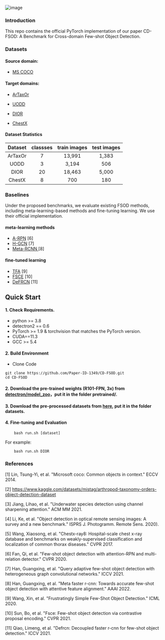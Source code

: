 

![image](https://github.com/Paper-ID-1349/CD-FSOD/blob/main/figures/fig1.png)

### Introduction
This repo contains the official PyTorch implementation of our paper CD-FSOD: A Benchmark for Cross-domain Few-shot Object Detection.


### Datasets


#### Source domain: 

* [MS COCO](https://cocodataset.org/#home)

#### Target domains: 

* [ArTaxOr](https://www.kaggle.com/datasets/mistag/arthropod-taxonomy-orders-object-detection-dataset)

* [UODD](https://github.com/LehiChiang/Underwater-object-detection-dataset)

* [DIOR](https://drive.google.com/drive/folders/1UdlgHk49iu6WpcJ5467iT-UqNPpx__CC)

* [ChestX](https://github.com/TRKuan/cxr8)

#### Dataset Statistics

| Dataset | classses | train images | test images |
| :-----: | :----: | :----: | :----: |
| ArTaxOr | 7 | 13,991 | 1,383 |
| UODD | 3 | 3,194 | 506 |
| DIOR | 20 | 18,463 | 5,000 |
| ChestX | 8 | 700 | 180 |

### Baselines

Under the proposed benchmarks, we evaluate existing FSOD methods, including meta-learning-based methods and fine-tuning learning.  We use their official implementation.

#### meta-learning methods
* [A-RPN](https://github.com/fanq15/FewX) [6]
* [H-GCN](https://github.com/GuangxingHan/QA-FewDet) [7]
* [Meta-RCNN ](https://github.com/guangxinghan/meta-faster-r-cnn) [8]

#### fine-tuned learning
*  [TFA](https://github.com/ucbdrive/few-shot-object-detection) [9]
*  [FSCE](https://github.com/megvii-research/FSCE) [10]
*  [DeFRCN](https://github.com/er-muyue/DeFRCN) [11]

## Quick Start

#### 1. Check Requirements.
* python >= 3.8
* detectron2 == 0.6
* PyTorch >= 1.9 & torchvision that matches the PyTorch version.
* CUDA==11.3
* GCC >= 5.4

#### 2. Build Environment

* Clone Code

```
git clone https://github.com/Paper-ID-1349/CD-FSOD.git
cd CD-FSOD
```

#### 2. Download the pre-trained weights (R101-FPN, 3x) from [detectron/model_zoo](https://github.com/facebookresearch/detectron2/blob/main/MODEL_ZOO.md)，put it in the folder pretrained/.

#### 3. Download the pre-processed datasets from [here](https://drive.google.com/file/d/1RLfAMTS6Z-ArpqYIO6FoH1xv9JZ1X4HU/view?usp=sharing), put it in the folder datasets.

#### 4. Fine-tuning and Evaluation

```
    bash run.sh [dataset]
```
    
For example:

```
    bash run.sh DIOR
```

### References
[1] Lin, Tsung-Yi, et al. "Microsoft coco: Common objects in context." ECCV 2014.

[2] https://www.kaggle.com/datasets/mistag/arthropod-taxonomy-orders-object-detection-dataset

[3] Jiang, Lihao, et al. "Underwater species detection using channel sharpening attention." ACM MM 2021.

[4] Li, Ke, et al. "Object detection in optical remote sensing images: A survey and a new benchmark." ISPRS J. Photogramm. Remote Sens. 2020).

[5] Wang, Xiaosong, et al. "Chestx-ray8: Hospital-scale chest x-ray database and benchmarks on weakly-supervised classification and localization of common thorax diseases." CVPR 2017.

[6] Fan, Qi, et al. "Few-shot object detection with attention-RPN and multi-relation detector." CVPR 2020.

[7] Han, Guangxing, et al. "Query adaptive few-shot object detection with heterogeneous graph convolutional networks." ICCV 2021.

[8] Han, Guangxing, et al. "Meta faster r-cnn: Towards accurate few-shot object detection with attentive feature alignment." AAAI 2022.

[9]  Wang, Xin, et al. "Frustratingly Simple Few-Shot Object Detection." ICML 2020.

[10] Sun, Bo, et al. "Fsce: Few-shot object detection via contrastive proposal encoding." CVPR 2021.

[11] Qiao, Limeng, et al. "Defrcn: Decoupled faster r-cnn for few-shot object detection." ICCV 2021.
